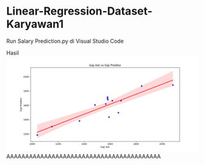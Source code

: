 # Linear-Regression-Dataset-Karyawan1
Run Salary Prediction.py di Visual Studio Code

Hasil
![Alt text](Figure_1.png)
AAAAAAAAAAAAAAAAAAAAAAAAAAAAAAAAAAAAAAAAA

